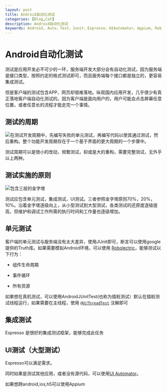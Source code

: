 ```yaml
---
layout: post
title: Android自动化测试
categories: [Blog,Cat]
description: Android自动化测试
keywords: Android, Auto，Test，Junit，Expresso，UIAutomator，Appium, Robolectric
---
```


# Android自动化测试

测试是应用开发必不可少的一环，服务端开发大部分会有自动化测试，因为服务端是接口类型，按照约定的格式测试即可，而且服务端每个接口都是独立的，更容易集成测试。

但是客户端的测试包含APP、网页却很难落地。纵观国内应用开发，几乎很少有真正落地客户端自动化测试的。因为客户端是面向用户的，用户可能会点击屏幕任意位置，或者任意长的流程才能走完一个事情。

## 测试的周期

![在测试开发周期中，先编写失败的单元测试，再编写代码以使其通过测试，然后重构。整个功能开发周期存在于一个基于界面的更大周期的一个步骤中。](https://tva1.sinaimg.cn/large/007S8ZIlly1gewtctl79xj30go0btgmx.jpg)

测试周期可以是很小的改动，频繁测试，抑或是大的重构，需要完整测试，无外乎以上两种。



## 测试实施的原则



![包含三层的金字塔](https://tva1.sinaimg.cn/large/007S8ZIlly1gewtenoxxij30go0a9wf8.jpg)





测试应包含单元测试，集成测试，UI测试。三者参照金字塔原则70%，20%，10%。沿着金字塔逐级向上，从小型测试到大型测试，各类测试的还原度逐级提高，但维护和调试工作所需的执行时间和工作量也逐级增加。



## 单元测试

客户端的单元测试与服务端没有太大差异，使用JUnit即可，断言可以使用google提供的Truth库。如果需要模拟Android环境，可以使用 [Robolectric](http://robolectric.org/)，能够测试以下行为：

- 组件生命周期

- 事件循环

- 所有资源

  

  

如果想在真机测试，可以使用AndroidJUnitTest(也称为插桩测试）默认在插桩测试线程运行，如果需要在主线程，使用  [`@UiThreadTest`](https://developer.android.google.cn/reference/androidx/test/annotation/UiThreadTest) 注解即可



## 集成测试

 Espresso 是很好的集成测试框架，能够完成此任务



## UI测试（大型测试）



Espresso可以满足需求。

同时如果是测试其他应用，或者没有源代码，可以使用[UI Automator](https://developer.android.google.cn/training/testing/ui-testing/uiautomator-testing)。

如果想跨android,ios,h5可以使用Appium